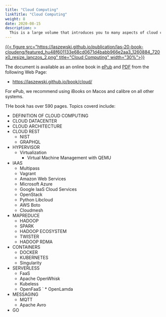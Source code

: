 ```yaml
---
title: "Cloud Computing"
linkTitle: "Cloud Computing"
weight: 8
date: 2020-08-15
description: >
  This is a large volume that introduces you to many aspects of cloud computing.
---
```


<!--
{{% pageinfo %}}
This is a placeholder page that shows you how to use this template site.
{{% /pageinfo %}}
-->


[{{< figure
     src="https://laszewski.github.io/publication/las-20-book-cloudeng/featured_hu48f601133e68cd0671d4babb966e2aa3_1260884_720x0_resize_lanczos_2.png"
     title="Cloud Computing" width="30%">}}](https://laszewski.github.io/publication/las-20-book-cloudeng/)

The document is available as an online book in
[ePub](https://cloudmesh-community.github.io/pub//vonLaszewski-cloud.epub) and [PDF](https://cloudmesh-community.github.io/pub//vonLaszewski-cloud.pdf) from the
following Web Page:

* <https://laszewski.github.io/book/cloud/>

For ePub, we recommend using iBooks on Macos and calibre on all other systems.

THe book has over 590 pages. Topics coverd include:


* DEFINITION OF CLOUD COMPUTING
* CLOUD DATACENTER
* CLOUD ARCHITECTURE
* CLOUD REST
  * NIST  
  * GRAPHQL
* HYPERVISOR
  * Virtualization
    * Virtual Machine Management with QEMU
* IAAS
    * Multipass
    * Vagrant 
    * Amazon Web Services
    * Microsoft Azure
    * Google IaaS Cloud Services
    * OpenStack
    * Python Libcloud
    * AWS Boto 
    * Cloudmesh
* MAPREDUCE
  * HADOOP
  * SPARK
  * HADOOP ECOSYSTEM
  * TWISTER
  * HADOOP RDMA
* CONTAINERS
   * DOCKER
   * KUBERNETES
   * Singularity
* SERVERLESS
  * FaaS
  * Apache OpenWhisk
  * Kubeless
  * OpenFaaS
` * OpenLamda
* MESSAGING
  * MQTT
  * Apache Avro
* GO
